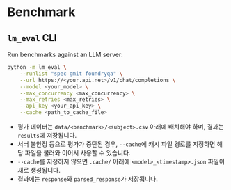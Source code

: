 # Benchmark

## `lm_eval` CLI

Run benchmarks against an LLM server:

```bash
python -m lm_eval \
    --runlist "spec gmit foundryqa" \
    --url https://<your.api.net>/v1/chat/completions \
    --model <your_model> \
    --max_concurrency <max_concurrency> \
    --max_retries <max_retries> \
    --api_key <your_api_key> \
    --cache <path_to_cache_file>
```

- 평가 데이터는 `data/<benchmark>/<subject>.csv` 아래에 배치해야 하며, 결과는 `results`에 저장됩니다.
- 서버 불안정 등으로 평가가 중단된 경우, `--cache`에 캐시 파일 경로를 지정하면 해당 파일을 불러와 이어서 사용할 수 있습니다.
- `--cache`를 지정하지 않으면 `.cache/` 아래에 `<model>_<timestamp>.json` 파일이 새로 생성됩니다.
- 결과에는 `response`와 `parsed_response`가 저장됩니다.
